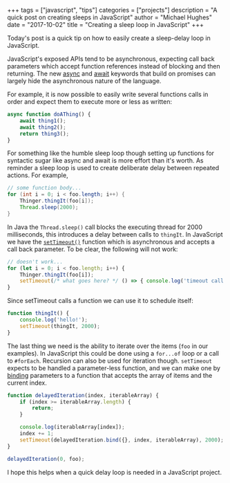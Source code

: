 +++
tags = ["javascript", "tips"]
categories = ["projects"]
description = "A quick post on creating sleeps in JavaScript"
author = "Michael Hughes"
date = "2017-10-02"
title = "Creating a sleep loop in JavaScript" 
+++

Today's post is a quick tip on how to easily create a sleep-delay loop in JavaScript.

<!--more-->

JavaScript's exposed APIs tend to be asynchronous, expecting call back parameters which accept function references instead of blocking and then returning. The new [async][1] and [await][2] keywords that build on promises can largely hide the asynchronous nature of the language.

For example, it is now possible to easily write several functions calls in order and expect them to execute more or less as written:

```javascript
async function doAThing() {
    await thing1();
    await thing2();
    return thing3();
}
```

For something like the humble sleep loop though setting up functions for syntactic sugar like async and await is more effort than it's worth. As reminder a sleep loop is used to create deliberate delay between repeated actions. For example,

```java
// some function body...
for (int i = 0; i < foo.length; i++) {
    Thinger.thingIt(foo[i]);
    Thread.sleep(2000);
}
```

In Java the `Thread.sleep()` call blocks the executing thread for 2000 milliseconds, this introduces a delay between calls to `thingIt`. In JavaScript we have the [`setTimeout()`][4] function which is asynchronous and accepts a call back parameter. To be clear, the following will not work:

```javascript
// doesn't work...
for (let i = 0; i < foo.length; i++) {
    Thinger.thingIt(foo[i]);
    setTimeout(/* what goes here? */ () => { console.log('timeout call back called' ) }, 2000);
}
```

Since setTimeout calls a function we can use it to schedule itself:

```javascript
function thingIt() {
    console.log('hello!');
    setTimeout(thingIt, 2000);
}
```

The last thing we need is the ability to iterate over the items (`foo` in our examples). In JavaScript this could be done using a `for...of` loop or a call to `#forEach`. Recursion can also be used for iteration though. `setTimeout` expects to be handled a parameter-less function, and we can make one by [binding][3] parameters to a function that accepts the array of items and the current index.

```javascript
function delayedIteration(index, iterableArray) {
    if (index >= iterableArray.length) {
        return;
    }

    console.log(iterableArray[index]);
    index += 1;
    setTimeout(delayedIteration.bind({}, index, iterableArray), 2000);
}

delayedIteration(0, foo);
```

I hope this helps when a quick delay loop is needed in a JavaScript project.

[1]: https://developer.mozilla.org/en-US/docs/Web/JavaScript/Reference/Statements/async_function 'Async Functions'
[2]: https://developer.mozilla.org/en-US/docs/Web/JavaScript/Reference/Operators/await 'Await Operator'
[3]: https://developer.mozilla.org/en-US/docs/Web/JavaScript/Reference/Global_Objects/Function/bind 'Function.bind'
[4]: https://developer.mozilla.org/en-US/docs/Web/API/WindowOrWorkerGlobalScope/setTimeout 'setTimeout'